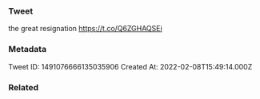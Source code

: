 ### Tweet
the great resignation https://t.co/Q6ZGHAQSEi

### Metadata
Tweet ID: 1491076666135035906
Created At: 2022-02-08T15:49:14.000Z

### Related

